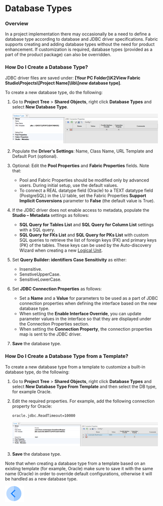 # Database Types

### Overview

In a project implementation there may occasionally be a need to define a database type according to database and JDBC driver specifications.
Fabric supports creating and adding database types without the need for product enhancement. If customization is required, database types (provided as a part of the product package) can also be overridden. 

### How Do I Create a Database Type?

JDBC driver files are saved under: **[Your PC Folder]\K2View Fabric Studio\Projects\\[Project Name]\lib\\[new database type]**.

To create a new database type, do the following:

1. Go to **Project Tree** > **Shared Objects**, right click **Database Types** and select **New Database Type**.

   ![image](images/05_10_1.PNG)

2. Populate the **Driver's Settings**: Name, Class Name, URL Template and Default Port (optional).

3. Optional: Edit the **Pool Properties** and **Fabric Properties** fields. Note that:
   * Pool and Fabric Properties should be modified only by advanced users. During initial setup, use the default values.
   * To connect a REAL datatype field (Oracle) to a TEXT datatype field (PostgreSQL) in the LU table, set the Fabric Properties **Support Implicit Conversions** parameter to **False** (the default value is True).

4. If the JDBC driver does not enable access to metadata, populate the **Studio – Metadata** settings as follows:
   * **SQL Query for Tables List** and **SQL Query for Column List** settings with a SQL query.
   * **SQL Query for FKs List** and **SQL Query for PKs List** with custom SQL queries to retrieve the list of foreign keys (FK) and primary keys (PK) of the tables. These keys can be used by the Auto-discovery Wizard when creating a new [Logical Unit](/articles/03_logical_units/01_LU_overview.md). 

5. Set **Query Builder: identifiers Case Sensitivity** as either:
   * Insensitive.
   * SenstiveUpperCase.
   * SensitiveLowerCase.

6. Set **JDBC Connection Properties** as follows:
   * Set a **Name** and a **Value** for parameters to be used as a part of JDBC connection properties when defining the interface based on the new database type.
   * When setting the **Enable Interface Override**, you can update parameter values in the interface so that they are displayed under the Connection Properties section. 
   * When setting the **Connection Property**, the connection properties map is sent to the JDBC driver.

7. **Save** the database type.

### How Do I Create a Database Type from a Template?

To create a new database type from a template to customize a built-in database type, do the following:

1. Go to **Project Tree** > **Shared Objects**, right click **Database Types** and select **New Database Type From Template** and then select the DB type, for example Oracle.

2. Edit the required properties. For example, add the following connection property for Oracle:

   ~~~
   oracle.jdbc.ReadTimeout=10000
   ~~~

   ![image](images/05_10_2.PNG)

3. **Save** the database type. 

Note that when creating a database type from a template based on an existing template (for example, Oracle) make sure to save it with the same name (Oracle) in order to override default configurations, otherwise it will be handled as a new database type.



[![Previous](/articles/images/Previous.png)](09_fabric_API_for_DB_interfaces.md)
